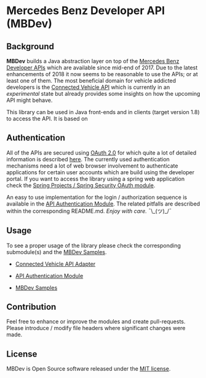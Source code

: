 # Mercedes Benz Developer API (MBDev)
## Background
**MBDev** builds a Java abstraction layer on top of the [Mercedes Benz Developer APIs](https://developer.mercedes-benz.com/apis) which are available
since mid-end of 2017. Due to the latest enhancements of 2018 it now seems to be reasonable to use the APIs; 
or at least one of them. The most beneficial domain for vehicle addicted developers is the [Connected Vehicle API](https://developer.mercedes-benz.com/apis/connected_vehicle_experimental_api)
which is currently in an _experimental_ state but already provides some insights on how the upcoming API might behave.

This library can be used in Java front-ends and in clients (target version 1.8) to access the API. It is based on 

## Authentication
All of the APIs are secured using [OAuth 2.0](https://tools.ietf.org/html/rfc6749) for which quite a lot of detailed information is described [here](https://developer.mercedes-benz.com/content-page/oauth-documentation).
The currently used authentication mechanisms need a lot of web browser involvement to authenticate applications for certain user accounts which are build using the developer portal.
If you want to access the library using a spring web application check the [Spring Projects / Spring Security OAuth module](https://github.com/spring-projects/spring-security-oauth).

An easy to use implementation for the login / authorization sequence is available in the [API Authentication Module](./api-auth/README.md).
The related pitfalls are described within the corresponding README.md. *Enjoy with care.* ¯\\\_(ツ)\_/¯

## Usage
To see a proper usage of the library please check the corresponding submodule(s) and the [MBDev Samples](./mbdev-samples/README.md).
* [Connected Vehicle API Adapter](./connected-vehicle/README.md)

* [API Authentication Module](./api-auth/README.md)

* [MBDev Samples](./mbdev-samples/README.md)

## Contribution
Feel free to enhance or improve the modules and create pull-requests. Please introduce / modify file headers where significant changes were made.

## License
MBDev is Open Source software released under the [MIT license](https://opensource.org/licenses/MIT).